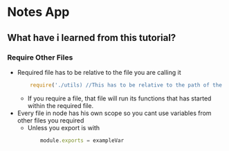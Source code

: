 # Notes App
## What have i learned from this tutorial?
### Require Other Files
*   Required file has to be relative to the file you are calling it
    ```js
        require('./utils) //This has to be relative to the path of the file your requiring it
    ```
    *   If you require a file, that file will run its functions that has started within the required file.
*   Every file in node has his own scope so you cant use variables from other files you required
    *   Unless you export is with
        ```js
            module.exports = exampleVar
        ```